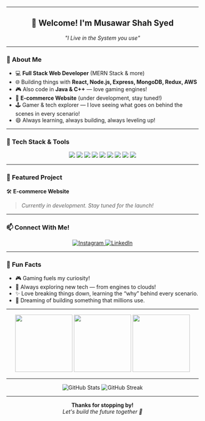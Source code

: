 <!-- Banner or animated GIF can be placed here -->
<!-- <p align="center">
  <img src="https://camo.githubusercontent.com/d59ead3b1ce2569e46d86904a385e1d0d85815aa11407b7e998d3b446098f858/68747470733a2f2f6d656469612e67697068792e636f6d2f6d656469612f3236746e333361695469316a6b6c3648362f67697068792e676966" alt="Typing 
</p> -->

---

<h2 align="center">👋 Welcome! I'm Musawar Shah Syed</h2>
<p align="center"><i>"I Live in the System you use"</i></p>

---

### 🚀 About Me

- 💻 **Full Stack Web Developer** (MERN Stack & more)
- 🌐 Building things with **React, Node.js, Express, MongoDB, Redux, AWS**
- 🎮 Also code in **Java & C++** — love gaming engines!
- 🛒 **E-commerce Website** (under development, stay tuned!)
- 🕹️ Gamer & tech explorer — I love seeing what goes on behind the scenes in every scenario!
- 😄 Always learning, always building, always leveling up!

---

### 🧰 Tech Stack & Tools

<p align="center">
  <img src="https://img.shields.io/badge/React-20232A?style=for-the-badge&logo=react&logoColor=61DAFB"/>
  <img src="https://img.shields.io/badge/Node.js-43853D?style=for-the-badge&logo=node-dot-js&logoColor=white"/>
  <img src="https://img.shields.io/badge/Express.js-404D59?style=for-the-badge"/>
  <img src="https://img.shields.io/badge/MongoDB-4EA94B?style=for-the-badge&logo=mongodb&logoColor=white"/>
  <img src="https://img.shields.io/badge/Redux-593D88?style=for-the-badge&logo=redux&logoColor=white"/>
  <img src="https://img.shields.io/badge/AWS-FF9900?style=for-the-badge&logo=amazon-aws&logoColor=white"/>
  <img src="https://img.shields.io/badge/Java-ED8B00?style=for-the-badge&logo=java&logoColor=white"/>
  <img src="https://img.shields.io/badge/C%2B%2B-00599C?style=for-the-badge&logo=c%2B%2B&logoColor=white"/>
  <img src="https://img.shields.io/badge/GitHub-181717?style=for-the-badge&logo=github&logoColor=white"/>
</p>

---

### 🌟 Featured Project

🛠️ **E-commerce Website**  
> _Currently in development. Stay tuned for the launch!_

---

### 📫 Connect With Me!

<p align="center">
  <a href="https://www.instagram.com/syedmusawarshah/" target="_blank">
    <img src="https://img.shields.io/badge/Instagram-%23E4405F.svg?&style=for-the-badge&logo=instagram&logoColor=white" alt="Instagram"/>
  </a>
  <a href="https://www.linkedin.com/in/musawar-shah-70162b20a/" target="_blank">
    <img src="https://img.shields.io/badge/linkedin-%230077B5.svg?&style=for-the-badge&logo=linkedin&logoColor=white" alt="LinkedIn"/>
  </a>
</p>

---

### 🤩 Fun Facts

- 🎮 Gaming fuels my curiosity!
- 👾 Always exploring new tech — from engines to clouds!
- ✨ Love breaking things down, learning the “why” behind every scenario.
- 🤖 Dreaming of building something that millions use.

---

<p align="center">
  <img src="https://media.giphy.com/media/26tn33aiTi1jkl6H6/giphy.gif" width="150"/>
  <img src="https://media.giphy.com/media/LmNwrBhejkK9EFP504/giphy.gif" width="150"/>
  <img src="https://media.giphy.com/media/3o7aD2saalBwwftBIY/giphy.gif" width="150"/>
</p>

---

<p align="center">
  <img src="https://github-readme-stats.vercel.app/api?username=MusawarShahSyed6969&show_icons=true&theme=tokyonight" alt="GitHub Stats"/>
  <img src="https://github-readme-streak-stats.herokuapp.com/?user=MusawarShahSyed6969&theme=tokyonight" alt="GitHub Streak"/>
</p>

---

<p align="center">
  <b>Thanks for stopping by!</b> <br>
  <i>Let's build the future together 🚀</i>
</p>

